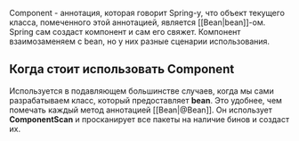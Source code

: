 Component - аннотация, которая говорит Spring-у, что объект текущего класса, помеченного этой аннотацией, является [[Bean|bean]]-ом. Spring сам создаст компонент и сам его свяжет. Компонент взаимозаменяем с bean, но у них разные сценарии использования.
## Когда стоит использовать Component
Используется в подавляющем большинстве случаев, когда мы сами разрабатываем класс, который предоставляет **bean**. Это удобнее, чем помечать каждый метод аннотацией [[Bean|@Bean]]. Он использует **ComponentScan** и просканирует все пакеты на наличие бинов и создаст их.